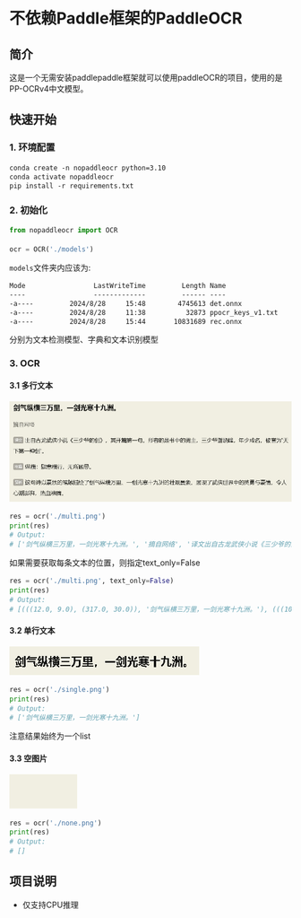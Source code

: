 # 不依赖Paddle框架的PaddleOCR


## 简介

这是一个无需安装paddlepaddle框架就可以使用paddleOCR的项目，使用的是PP-OCRv4中文模型。


## 快速开始

### 1. 环境配置
```shell
conda create -n nopaddleocr python=3.10
conda activate nopaddleocr
pip install -r requirements.txt
```
### 2. 初始化
```python
from nopaddleocr import OCR

ocr = OCR('./models')
```
`models`文件夹内应该为:
```
Mode                 LastWriteTime         Length Name
----                 -------------         ------ ----
-a----         2024/8/28     15:48        4745613 det.onnx
-a----         2024/8/28     11:38          32873 ppocr_keys_v1.txt
-a----         2024/8/28     15:44       10831689 rec.onnx  
```
分别为文本检测模型、字典和文本识别模型

### 3. OCR
#### 3.1 多行文本
<img src="multi.png">

```python
res = ocr('./multi.png')
print(res)
# Output:
# ['剑气纵横三万里，一剑光寒十九洲。', '摘自网络', '译文出自古龙武侠小说《三少爷的剑》，其开篇第一句。形容的是书中的男主，三少爷谢晓峰，年少成名，被誉为"天', '下第一神剑”。', '注释纵横：肆意横行，无所顾忌。', '赏析这句诗以豪放的笔触描绘了剑气纵横万里、一剑光寒十九洲的壮观景象，展现了武侠世界中的英勇与豪情，令人', '心潮澎拜，热血沸腾。']
```
如果需要获取每条文本的位置，则指定text_only=False
```python
res = ocr('./multi.png', text_only=False)
print(res)
# Output:
# [(((12.0, 9.0), (317.0, 30.0)), '剑气纵横三万里，一剑光寒十九洲。'), (((10.0, 60.0), (76.0, 79.0)), '摘自网络'), (((13.0, 108.0), (835.0, 126.0)), '译文出自古龙武侠小说《三少爷的剑》，其开篇第一句。形容的是书中的男主，三少爷谢晓峰，年少成名，被誉为"天'), (((14.0, 141.0), (104.0, 158.0)), '下第一神剑”。'), (((12.0, 185.0), (245.0, 206.0)), '注释纵横：肆意横行，无所顾忌。'), (((11.0, 231.0), (831.0, 253.0)), '赏析这句诗以豪放的笔触描绘了剑气纵横万里、一剑光寒十九洲的壮观景象，展现了武侠世界中的英勇与豪情，令人'), (((11.0, 267.0), (161.0, 284.0)), '心潮澎拜，热血沸腾。')]
```

#### 3.2 单行文本
<img src="single.png">

```python
res = ocr('./single.png')
print(res)
# Output:
# ['剑气纵横三万里，一剑光寒十九洲。']
```
注意结果始终为一个list

#### 3.3 空图片
<img src="none.png">

```python
res = ocr('./none.png')
print(res)
# Output:
# []
```

## 项目说明
 - 仅支持CPU推理

